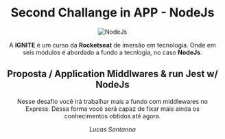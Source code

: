 <div align="center">

# Second Challange in APP - NodeJs

![NodeJs](https://img.shields.io/badge/-Nodejs-339933?style=flat-square&logo=Node.js&logoColor=white "Node.js")

A **IGNITE** é um curso da **Rocketseat** de imersão em tecnologia. Onde em seis módulos é abordado a fundo a tecnlogia, no caso **NodeJs**.

## Proposta / Application Middlwares & run Jest w/ NodeJs

Nesse desafio você irá trabalhar mais a fundo com middlewares no Express.  Dessa forma você será capaz de fixar mais ainda os conhecimentos obtidos até agora. 

_Lucas Santanna_
